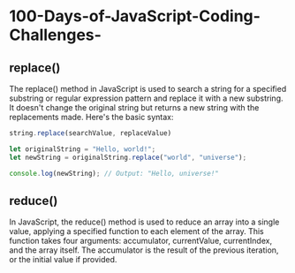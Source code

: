 # 100-Days-of-JavaScript-Coding-Challenges-


## replace()
The replace() method in JavaScript is used to search a string for a specified substring or regular expression pattern and replace it with a new substring. It doesn't change the original string but returns a new string with the replacements made. Here's the basic syntax:

```js
string.replace(searchValue, replaceValue)
```


```js
let originalString = "Hello, world!";
let newString = originalString.replace("world", "universe");

console.log(newString); // Output: "Hello, universe!"
```


## reduce()
In JavaScript, the reduce() method is used to reduce an array into a single value, applying a specified function to each element of the array. This function takes four arguments: accumulator, currentValue, currentIndex, and the array itself. The accumulator is the result of the previous iteration, or the initial value if provided.
